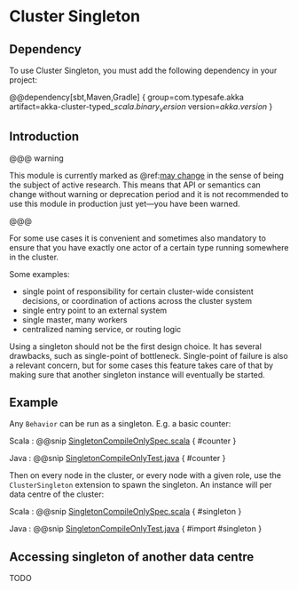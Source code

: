 # Cluster Singleton

## Dependency

To use Cluster Singleton, you must add the following dependency in your project:

@@dependency[sbt,Maven,Gradle] {
  group=com.typesafe.akka
  artifact=akka-cluster-typed_$scala.binary_version$
  version=$akka.version$
}

## Introduction

@@@ warning

This module is currently marked as @ref:[may change](../common/may-change.md) in the sense
  of being the subject of active research. This means that API or semantics can
  change without warning or deprecation period and it is not recommended to use
  this module in production just yet—you have been warned.

@@@

For some use cases it is convenient and sometimes also mandatory to ensure that
you have exactly one actor of a certain type running somewhere in the cluster.

Some examples:

 * single point of responsibility for certain cluster-wide consistent decisions, or
coordination of actions across the cluster system
 * single entry point to an external system
 * single master, many workers
 * centralized naming service, or routing logic

Using a singleton should not be the first design choice. It has several drawbacks,
such as single-point of bottleneck. Single-point of failure is also a relevant concern,
but for some cases this feature takes care of that by making sure that another singleton
instance will eventually be started.

## Example

Any `Behavior` can be run as a singleton. E.g. a basic counter:

Scala
:  @@snip [SingletonCompileOnlySpec.scala]($akka$/akka-cluster-typed/src/test/scala/docs/akka/cluster/typed/SingletonCompileOnlySpec.scala) { #counter }

Java
:  @@snip [SingletonCompileOnlyTest.java]($akka$/akka-cluster-typed/src/test/java/jdocs/akka/cluster/typed/SingletonCompileOnlyTest.java) { #counter }

Then on every node in the cluster, or every node with a given role, use the `ClusterSingleton` extension
to spawn the singleton. An instance will per data centre of the cluster:


Scala
:  @@snip [SingletonCompileOnlySpec.scala]($akka$/akka-cluster-typed/src/test/scala/docs/akka/cluster/typed/SingletonCompileOnlySpec.scala) { #singleton }

Java
:  @@snip [SingletonCompileOnlyTest.java]($akka$/akka-cluster-typed/src/test/java/jdocs/akka/cluster/typed/SingletonCompileOnlyTest.java) { #import #singleton }

## Accessing singleton of another data centre

TODO

